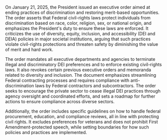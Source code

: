 On January 21, 2025, the President issued an executive order aimed at ending practices of discrimination and restoring merit-based opportunities. The order asserts that Federal civil-rights laws protect individuals from discrimination based on race, color, religion, sex, or national origin, and emphasizes the President's duty to ensure these laws are enforced. It criticizes the use of diversity, equity, inclusion, and accessibility (DEI and DEIA) policies in major societal institutions, arguing that such practices violate civil-rights protections and threaten safety by diminishing the value of merit and hard work.

The order mandates all executive departments and agencies to terminate illegal and discriminatory DEI preferences and to enforce existing civil-rights laws. It also revokes certain previous executive orders and memoranda related to diversity and inclusion. The document emphasizes streamlining Federal contracting processes and requires compliance with anti-discrimination laws by Federal contractors and subcontractors. The order seeks to encourage the private sector to cease illegal DEI practices through agency oversight and coordinated efforts, and sets a roadmap for further actions to ensure compliance across diverse sectors.

Additionally, the order includes specific guidelines on how to handle federal procurement, education, and compliance reviews, all in line with protecting civil rights. It excludes preferences for veterans and does not prohibit First Amendment-protected speech, while setting boundaries for how such policies and practices are implemented.